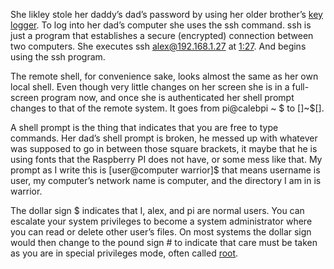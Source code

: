 She likley stole her daddy’s dad’s password by using her older brother’s
[key logger][1]. To log into her dad’s computer she uses the ssh command.
ssh is just a program that establishes a secure (encrypted) connection
between two computers. She executes ssh alex@192.168.1.27 at [1:27][2]. And
begins using the ssh program.

The remote shell, for convenience sake, looks almost the same as her own
local shell. Even though very little changes on her screen she is in a
full-screen program now, and once she is authenticated her shell prompt
changes to that of the remote system. It goes from pi@calebpi ~ $ to
\[\]~$\[\].

A shell prompt is the thing that indicates that you are free to type
commands. Her dad’s shell prompt is broken, he messed up with whatever was
supposed to go in between those square brackets, it maybe that he is using
fonts that the Raspberry PI does not have, or some mess like that. My
prompt as I write this is \[user@computer warrior\]$ that means username is
user, my computer’s network name is computer, and the directory I am in is
warrior.

The dollar sign $ indicates that I, alex, and pi are normal users. You can
escalate your system privileges to become a system administrator where you
can read or delete other user’s files. On most systems the dollar sign
would then change to the pound sign # to indicate that care must be taken
as you are in special privileges mode, often called [root][3].

[1]: https://www.amazon.com/keylogger/s?k=keylogger
[2]: https://youtu.be/W76o_iG7Y7g?t=87
[3]: http://www.catb.org/~esr/jargon/html/R/root.html